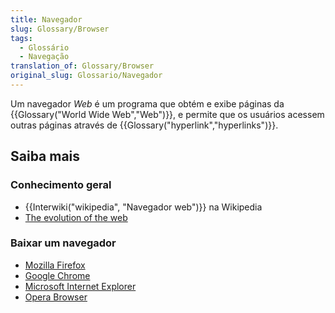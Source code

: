```yaml
---
title: Navegador
slug: Glossary/Browser
tags:
  - Glossário
  - Navegação
translation_of: Glossary/Browser
original_slug: Glossario/Navegador
---
```

Um navegador _Web_ é um programa que obtém e exibe páginas da {{Glossary("World Wide Web","Web")}}, e permite que os usuários acessem outras páginas através de {{Glossary("hyperlink","hyperlinks")}}.

## Saiba mais

### Conhecimento geral

- {{Interwiki("wikipedia", "Navegador web")}} na Wikipedia
- [The evolution of the web](https://www.evolutionoftheweb.com/)

### Baixar um navegador

- [Mozilla Firefox](https://www.mozilla.org/en-US/firefox/features/)
- [Google Chrome](https://www.google.com/chrome/)
- [Microsoft Internet Explorer](https://windows.microsoft.com/en-US/internet-explorer/browser-ie)
- [Opera Browser](https://www.opera.com/)
